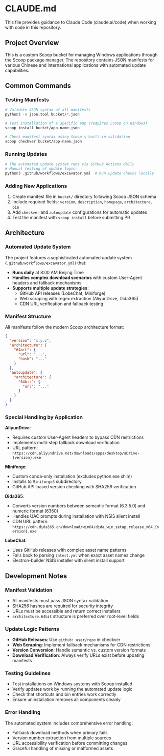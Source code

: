 # CLAUDE.md

This file provides guidance to Claude Code (claude.ai/code) when working with code in this repository.

## Project Overview

This is a custom Scoop bucket for managing Windows applications through the Scoop package manager. The repository contains JSON manifests for various Chinese and international applications with automated update capabilities.

## Common Commands

### Testing Manifests
```bash
# Validate JSON syntax of all manifests
python3 -m json.tool bucket/*.json

# Test installation of a specific app (requires Scoop on Windows)
scoop install bucket/app-name.json

# Check manifest syntax using Scoop's built-in validation
scoop checkver bucket/app-name.json
```

### Running Updates
```bash
# The automated update system runs via GitHub Actions daily
# Manual testing of update logic:
python3 .github/workflows/excavator.yml  # Run update checks locally
```

### Adding New Applications
1. Create manifest file in `bucket/` directory following Scoop JSON schema
2. Include required fields: `version`, `description`, `homepage`, `architecture`, `bin`
3. Add `checkver` and `autoupdate` configurations for automatic updates
4. Test the manifest with `scoop install` before submitting PR

## Architecture

### Automated Update System
The project features a sophisticated automated update system (`.github/workflows/excavator.yml`) that:

- **Runs daily** at 8:00 AM Beijing Time
- **Handles complex download scenarios** with custom User-Agent headers and fallback mechanisms
- **Supports multiple update strategies**:
  - GitHub API releases (LobeChat, Miniforge)
  - Web scraping with regex extraction (AliyunDrive, Dida365)
  - CDN URL verification and fallback testing

### Manifest Structure
All manifests follow the modern Scoop architecture format:

```json
{
  "version": "x.y.z",
  "architecture": {
    "64bit": {
      "url": "...",
      "hash": "..."
    }
  },
  "autoupdate": {
    "architecture": {
      "64bit": {
        "url": "..."
      }
    }
  }
}
```

### Special Handling by Application

**AliyunDrive**: 
- Requires custom User-Agent headers to bypass CDN restrictions
- Implements multi-step fallback download verification
- URL pattern: `https://cdn.aliyundrive.net/downloads/apps/desktop/aDrive-{version}.exe`

**Miniforge**:
- Custom conda-only installation (excludes python.exe shim)
- Installs to `Miniforge3` subdirectory
- GitHub API-based version checking with SHA256 verification

**Dida365**:
- Converts version numbers between semantic format (6.3.5.0) and numeric format (6350)
- Handles UAC prompts during installation with NSIS silent install
- CDN URL pattern: `https://cdn.dida365.cn/download/win64/dida_win_setup_release_x64_{version}.exe`

**LobeChat**:
- Uses GitHub releases with complex asset name patterns
- Falls back to parsing `latest.yml` when exact asset names change
- Electron-builder NSIS installer with silent install support

## Development Notes

### Manifest Validation
- All manifests must pass JSON syntax validation
- SHA256 hashes are required for security integrity
- URLs must be accessible and return correct installers
- `architecture.64bit` structure is preferred over root-level fields

### Update Logic Patterns
- **GitHub Releases**: Use `github: user/repo` in checkver
- **Web Scraping**: Implement fallback mechanisms for CDN restrictions
- **Version Conversion**: Handle semantic vs. custom version formats
- **Download Verification**: Always verify URLs exist before updating manifests

### Testing Guidelines
- Test installations on Windows systems with Scoop installed
- Verify updates work by running the automated update logic
- Check that shortcuts and bin entries work correctly
- Ensure uninstallation removes all components cleanly

### Error Handling
The automated system includes comprehensive error handling:
- Fallback download methods when primary fails
- Version number extraction from multiple sources
- URL accessibility verification before committing changes
- Graceful handling of missing or malformed assets